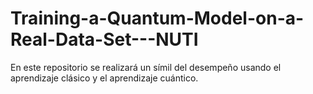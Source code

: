 # Training-a-Quantum-Model-on-a-Real-Data-Set---NUTI
En este repositorio se realizará un símil del desempeño usando el aprendizaje clásico y el aprendizaje cuántico. 
